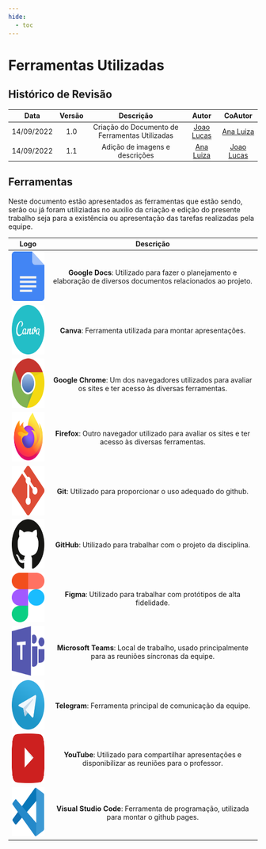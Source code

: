 ```yaml
---
hide:
  - toc
---
```

# Ferramentas Utilizadas

## Histórico de Revisão

|Data|Versão|Descrição|Autor|CoAutor|
| :----------: | :------: | :-----------: | :---------: |:---------: |
|14/09/2022|1.0|Criação do Documento de Ferramentas Utilizadas| [Joao Lucas](https://github.com/HacKairos)|[Ana Luiza](https://github.com/AnHoff)
|14/09/2022|1.1|Adição de imagens e descrições| [Ana Luiza](https://github.com/AnHoff)|[Joao Lucas](https://github.com/HacKairos)

## Ferramentas

Neste documento estão apresentados as ferramentas que estão sendo, serão ou já foram utiliziadas no auxilio da criação e edição do presente trabalho seja para a existência ou apresentação das tarefas realizadas pela equipe.


|Logo|Descrição|
|:--:|:-----------------:|
|<img src="../../assets/ferramentas-logo/docs.svg" width="100" height="100"></img> | **Google Docs**: Utilizado para fazer o planejamento e elaboração de diversos documentos relacionados ao projeto. |
<img src="../../assets/ferramentas-logo/canva.svg" width="100" height="100"></img> | **Canva**: Ferramenta utilizada para montar apresentações. |
<img src="../../assets/ferramentas-logo/chrome.svg" width="100" height="100"></img> | **Google Chrome**: Um dos navegadores utilizados para avaliar os sites e ter acesso às diversas ferramentas. |
<img src="../../assets/ferramentas-logo/firefox.svg" width="100" height="100"></img> | **Firefox**: Outro navegador utilizado para avaliar os sites e ter acesso às diversas ferramentas.|
<img src="../../assets/ferramentas-logo/git.svg" width="100" height="100"></img> | **Git**: Utilizado para proporcionar o uso adequado do github. |
<img src="../../assets/ferramentas-logo/github.svg" width="100" height="100"></img> | **GitHub**: Utilizado para trabalhar com o projeto da disciplina. |
<img src="../../assets/ferramentas-logo/figma.svg" width="100" height="100"></img> | **Figma**: Utilizado para trabalhar com protótipos de alta fidelidade. |
<img src="../../assets/ferramentas-logo/microsoft-teams.svg" width="100" height="100"></img> | **Microsoft Teams**: Local de trabalho, usado principalmente para as reuniões síncronas da equipe. |
<img src="../../assets/ferramentas-logo/telegram.svg" width="100" height="100"></img> | **Telegram**: Ferramenta principal de comunicação da equipe. |
<img src="../../assets/ferramentas-logo/youtube.svg" width="100" height="100"></img> | **YouTube**: Utilizado para compartilhar apresentações e disponibilizar as reuniões para o professor. |
<img src="../../assets/ferramentas-logo/visual-studio-code.svg" width="100" height="100"></img> | **Visual Studio Code**: Ferramenta de programação, utilizada para montar o github pages. |